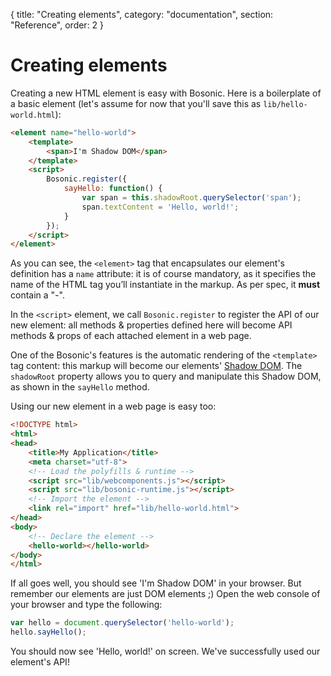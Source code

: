 {
  title: "Creating elements",
  category: "documentation",
  section: "Reference",
  order: 2
}

# Creating elements

Creating a new HTML element is easy with Bosonic. Here is a boilerplate of a basic element (let's assume for now that you'll save this as `lib/hello-world.html`):

``` html
<element name="hello-world">
    <template>
        <span>I'm Shadow DOM</span>
    </template>
    <script>
        Bosonic.register({
            sayHello: function() {
                var span = this.shadowRoot.querySelector('span');
                span.textContent = 'Hello, world!';
            }
        });
    </script>
</element>
```

As you can see, the `<element>` tag that encapsulates our element's definition has a `name` attribute: it is of course mandatory, as it specifies the name of the HTML tag you’ll instantiate in the markup. As per spec, it __must__ contain a "-".

In the `<script>` element, we call `Bosonic.register` to register the API of our new element: all methods & properties defined here will become API methods & props of each attached element in a web page.

One of the Bosonic's features is the automatic rendering of the `<template>` tag content: this markup will become our elements' [Shadow DOM](http://webcomponents.org/polyfills/shadow-dom/). The `shadowRoot` property allows you to query and manipulate this Shadow DOM, as shown in the `sayHello` method.

Using our new element in a web page is easy too:

``` html
<!DOCTYPE html>
<html>
<head>
    <title>My Application</title>
    <meta charset="utf-8">
    <!-- Load the polyfills & runtime -->
    <script src="lib/webcomponents.js"></script>
    <script src="lib/bosonic-runtime.js"></script>
    <!-- Import the element -->
    <link rel="import" href="lib/hello-world.html">
</head>
<body>
    <!-- Declare the element -->
    <hello-world></hello-world>
</body>
</html>

```

If all goes well, you should see 'I'm Shadow DOM' in your browser. But remember our elements are just DOM elements ;) Open the web console of your browser and type the following:

``` js
var hello = document.querySelector('hello-world');
hello.sayHello();
```
You should now see 'Hello, world!' on screen. We've successfully used our element's API!
